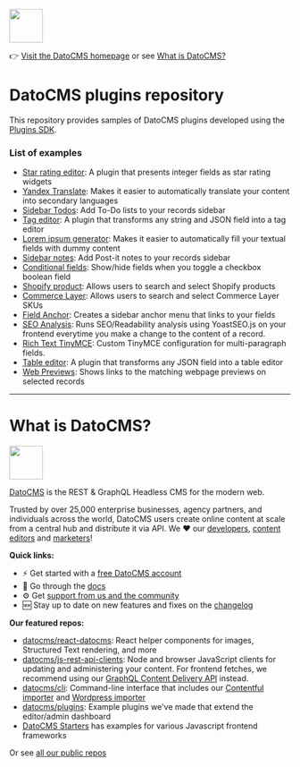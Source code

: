 <!--datocms-autoinclude-header start-->
<a href="https://www.datocms.com/"><img src="https://www.datocms.com/images/full_logo.svg" height="60"></a>

👉 [Visit the DatoCMS homepage](https://www.datocms.com) or see [What is DatoCMS?](#what-is-datocms)
<!--datocms-autoinclude-header end-->

# DatoCMS plugins repository

This repository provides samples of DatoCMS plugins developed using the [Plugins SDK](https://www.datocms.com/docs/building-plugins/sdk-reference).

### List of examples

- [Star rating editor](https://github.com/datocms/plugins/tree/master/star-rating-editor/): A plugin that presents integer fields as star rating widgets
- [Yandex Translate](https://github.com/datocms/plugins/tree/master/yandex-translate/): Makes it easier to automatically translate your content into secondary languages
- [Sidebar Todos](https://github.com/datocms/plugins/tree/master/todo-list/): Add To-Do lists to your records sidebar
- [Tag editor](https://github.com/datocms/plugins/tree/master/tag-editor/): A plugin that transforms any string and JSON field into a tag editor
- [Lorem ipsum generator](https://github.com/datocms/plugins/tree/master/lorem-ipsum/): Makes it easier to automatically fill your textual fields with dummy content
- [Sidebar notes](https://github.com/datocms/plugins/tree/master/notes/): Add Post-it notes to your records sidebar
- [Conditional fields](https://github.com/datocms/plugins/tree/master/conditional-fields/): Show/hide fields when you toggle a checkbox boolean field
- [Shopify product](https://github.com/datocms/plugins/tree/master/shopify-product/): Allows users to search and select Shopify products
- [Commerce Layer](https://github.com/datocms/plugins/tree/master/commercelayer/): Allows users to search and select Commerce Layer SKUs
- [Field Anchor](https://github.com/datocms/plugins/tree/master/field-anchor-menu/): Creates a sidebar anchor menu that links to your fields
- [SEO Analysis](https://github.com/datocms/plugins/tree/master/seo-readability-analysis/): Runs SEO/Readability analysis using YoastSEO.js on your frontend everytime you make a change to the content of a record.
- [Rich Text TinyMCE](https://github.com/datocms/plugins/tree/master/tinymce-rich-text/): Custom TinyMCE configuration for multi-paragraph fields.
- [Table editor](https://github.com/datocms/plugins/tree/master/table-editor/): A plugin that transforms any JSON field into a table editor
- [Web Previews](https://github.com/datocms/plugins/tree/master/web-previews/): Shows links to the matching webpage previews on selected records

<!--datocms-autoinclude-footer start-->
-----------------
# What is DatoCMS?
<a href="https://www.datocms.com/"><img src="https://www.datocms.com/images/full_logo.svg" height="60"></a>

[DatoCMS](https://www.datocms.com/) is the REST & GraphQL Headless CMS for the modern web.

Trusted by over 25,000 enterprise businesses, agency partners, and individuals across the world, DatoCMS users create online content at scale from a central hub and distribute it via API. We ❤️ our [developers](https://www.datocms.com/team/best-cms-for-developers), [content editors](https://www.datocms.com/team/content-creators) and [marketers](https://www.datocms.com/team/cms-digital-marketing)!

**Quick links:**

- ⚡️ Get started with a [free DatoCMS account](https://dashboard.datocms.com/signup)
- 🔖 Go through the [docs](https://www.datocms.com/docs)
- ⚙️ Get [support from us and the community](https://community.datocms.com/)
- 🆕 Stay up to date on new features and fixes on the [changelog](https://www.datocms.com/product-updates)

**Our featured repos:**
- [datocms/react-datocms](https://github.com/datocms/react-datocms): React helper components for images, Structured Text rendering, and more
- [datocms/js-rest-api-clients](https://github.com/datocms/js-rest-api-clients): Node and browser JavaScript clients for updating and administering your content. For frontend fetches, we recommend using our [GraphQL Content Delivery API](https://www.datocms.com/docs/content-delivery-api) instead.
- [datocms/cli](https://github.com/datocms/cli): Command-line interface that includes our [Contentful importer](https://github.com/datocms/cli/tree/main/packages/cli-plugin-contentful) and [Wordpress importer](https://github.com/datocms/cli/tree/main/packages/cli-plugin-wordpress)
- [datocms/plugins](https://github.com/datocms/plugins): Example plugins we've made that extend the editor/admin dashboard
- [DatoCMS Starters](https://www.datocms.com/marketplace/starters) has examples for various Javascript frontend frameworks

Or see [all our public repos](https://github.com/orgs/datocms/repositories?q=&type=public&language=&sort=stargazers)
<!--datocms-autoinclude-footer end-->
